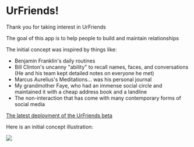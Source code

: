 # UrFriends!

Thank you for taking interest in UrFriends

The goal of this app is to help people to build and maintain relationships

The initial concept was inspired by things like:

- Benjamin Franklin's daily routines
- Bill Clinton's uncanny "ability" to recall names, faces, and conversations (He and his team kept detailed notes on everyone he met)
- Marcus Aurelius's Meditations... was his personal journal
- My grandmother Faye, who had an immense social circle and maintained it with a cheap address book and a landline
- The non-interaction that has come with many contemporary forms of social media

<a href="https://web--urfriends-beta.us-central1.hosted.app/" target="_blank">The latest deployment of the UrFriends beta</a>

Here is an initial concept illustration:

<img src="https://jayhcrawford-webimages.s3.us-east-2.amazonaws.com/UrFriends/wireframe-low-res.jpg" />
